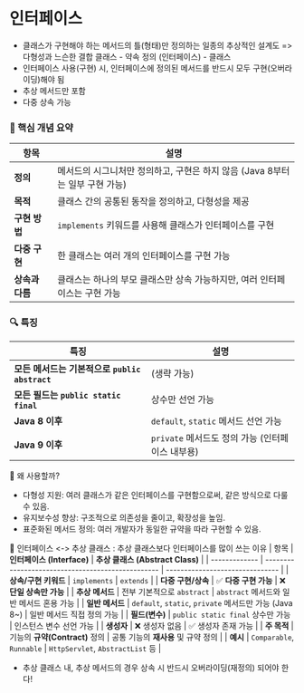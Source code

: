 

# 인터페이스
- 클래스가 구현해야 하는 메서드의 틀(형태)만 정의하는 일종의 추상적인 설계도 => 다형성과 느슨한 결합
클래스 - 약속 정의 (인터페이스) - 클래스
- 인터페이스 사용(구현) 시, 인터페이스에 정의된 메서드를 반드시 모두 구현(오버라이딩)해야 됨 
- 추상 메서드만 포함 
- 다중 상속 가능

### 🔷 핵심 개념 요약
| 항목         | 설명                                              |
| ---------- | ----------------------------------------------- |
| **정의**     | 메서드의 시그니처만 정의하고, 구현은 하지 않음 (Java 8부터는 일부 구현 가능) |
| **목적**     | 클래스 간의 공통된 동작을 정의하고, 다형성을 제공                    |
| **구현 방법**  | `implements` 키워드를 사용해 클래스가 인터페이스를 구현            |
| **다중 구현**  | 한 클래스는 여러 개의 인터페이스를 구현 가능                       |
| **상속과 다름** | 클래스는 하나의 부모 클래스만 상속 가능하지만, 여러 인터페이스는 구현 가능      |

### 🔍 특징
| 특징                                  | 설명                               |
| ----------------------------------- | -------------------------------- |
| **모든 메서드는 기본적으로 `public abstract`** | (생략 가능)                          |
| **모든 필드는 `public static final`**    | 상수만 선언 가능                        |
| **Java 8 이후**                       | `default`, `static` 메서드 선언 가능    |
| **Java 9 이후**                       | `private` 메서드도 정의 가능 (인터페이스 내부용) |

🎯 왜 사용할까?
- 다형성 지원: 여러 클래스가 같은 인터페이스를 구현함으로써, 같은 방식으로 다룰 수 있음.
- 유지보수성 향상: 구조적으로 의존성을 줄이고, 확장성을 높임.
- 표준화된 메서드 정의: 여러 개발자가 동일한 규약을 따라 구현할 수 있음.

🎯 인터페이스 <-> 추상 클래스 : 추상 클래스보다 인터페이스를 많이 쓰는 이유
| 항목            | **인터페이스 (Interface)**                             | **추상 클래스 (Abstract Class)**     |
| ------------- | ------------------------------------------------- | ------------------------------- |
| **상속/구현 키워드** | `implements`                                      | `extends`                       |
| **다중 구현/상속**  | ✅ **다중 구현 가능**                                    | ❌ **단일 상속만 가능**                 |
| **추상 메서드**    | 전부 기본적으로 `abstract`                               | `abstract` 메서드와 일반 메서드 혼용 가능    |
| **일반 메서드**    | `default`, `static`, `private` 메서드만 가능 (Java 8\~) | 일반 메서드 직접 정의 가능                 |
| **필드(변수)**    | `public static final` 상수만 가능                      | 인스턴스 변수 선언 가능                   |
| **생성자**       | ❌ 생성자 없음                                          | ✅ 생성자 존재 가능                     |
| **주 목적**      | 기능의 **규약(Contract)** 정의                           | 공통 기능의 **재사용** 및 규약 정의          |
| **예시**        | `Comparable`, `Runnable`                          | `HttpServlet`, `AbstractList` 등 |
* 추상 클래스 내, 추상 메서드의 경우 상속 시 반드시 오버라이딩(재정의) 되어야 한다!
